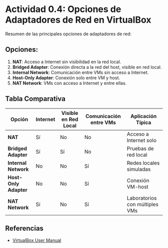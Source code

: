 # Actividad 0.4: Opciones de Adaptadores de Red en VirtualBox

Resumen de las principales opciones de adaptadores de red:

## Opciones:
1. **NAT**: Acceso a Internet sin visibilidad en la red local.
2. **Bridged Adapter**: Conexión directa a la red del host, visible en red local.
3. **Internal Network**: Comunicación entre VMs sin acceso a Internet.
4. **Host-Only Adapter**: Conexión solo entre VM y host.
5. **NAT Network**: VMs con acceso a Internet y entre ellas.

## Tabla Comparativa

| **Opción**          | **Internet** | **Visible en Red Local** | **Comunicación entre VMs** | **Aplicación Típica**         |
|---------------------|--------------|--------------------------|----------------------------|-------------------------------|
| **NAT**             | Sí           | No                       | No                         | Acceso a Internet solo         |
| **Bridged Adapter** | Sí           | Sí                       | No                         | Pruebas de red local           |
| **Internal Network** | No           | No                       | Sí                         | Redes locales simuladas        |
| **Host-Only Adapter**| No           | No                       | Sí                         | Conexión VM-host               |
| **NAT Network**     | Sí           | No                       | Sí                         | Laboratorios con múltiples VMs |


## Referencias
- [VirtualBox User Manual](https://www.virtualbox.org/manual/)